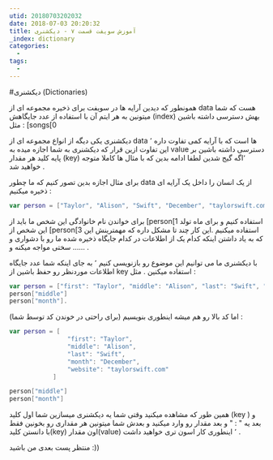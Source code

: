 ```yaml
---
utid: 20180703202032
date: 2018-07-03 20:20:32
title: آموزش سویفت قسمت ۷ - دیکشنری
_index: dictionary
categories:
  -
tags:
  -
---
```


#دیکشنری (Dictionaries)

همونطور که دیدین آرایه ها در سویفت برای ذخیره مجموعه ای از data هست که شما میتونین به هر ایتم آن با استفاده از عدد جایگاهش (index) بهش دسترسی داشته باشین مثل : [songs[0

دیکشنری یکی دیگه از انواع مجموعه ای از data ها است که با آرایه کمی تفاوت داره ٬ این تفاوت ازین قرار که دیکشنری به شما اجازه میده به value دسترسی داشته باشین بر پایه کلید هر مقدار (key) ٬اگه گیج شدین لطفا ادامه بدین که با مثال ها کاملا متوجه خواهید شد .

برای مثال اجازه بدین تصور کنیم که ما چطور data از یک انسان را داخل یک آرایه ای ذخیره میکنیم :

```swift
var person = ["Taylor", "Alison", "Swift", "December", "taylorswift.com"]
```

برای خواندن نام خانوادگی این شخص ما باید از [person[1 استفاده کنیم و برای ماه تولد این شخص از [person[3 استفاده میکنیم .این کار چند تا مشکل داره که مهمترینش این که به یاد داشتن اینکه کدام یک از اطلاعات در کدام جایگاه ذخیره شده ما رو با دشواری و سختی مواجه میکنه و …… .

با دیکشنری ما می توانیم این موضوع رو بازنویسی کنیم ٬ به جای اینکه شما عدد جایگاه اطلاعات موردنظر رو حفظ باشین از key استفاده میکنین . مثل :

```swift
var person = ["first": "Taylor", "middle": "Alison", "last": "Swift", "month": "December", "website": "taylorswift.com"]
person["middle"]
person["month"]. 
```

اما کد بالا رو هم میشه اینطوری بنویسیم (برای راحتی در خوندن کد توسط شما) :

```swift
var person = [
                "first": "Taylor",
                "middle": "Alison",
                "last": "Swift",
                "month": "December",
                "website": "taylorswift.com"
            ]

person["middle"]
person["month"]
```

همین طور که مشاهده میکنید وقتی شما یه دیکشنری میسازین شما اول کلید (key ) و بعد یه " : " و بعد مقدار رو وارد میکنید و بعدش شما میتونین هر مقداری رو بخونین فقط با دانستن کلید(key) اون مقدار(value) ٬ اینطوری کار اسون تری خواهید داشت .

منتظر پست بعدی من باشید :))



